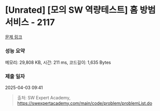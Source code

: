 # [Unrated] [모의 SW 역량테스트] 홈 방범 서비스 - 2117 

[문제 링크](https://swexpertacademy.com/main/code/problem/problemDetail.do?contestProbId=AV5V61LqAf8DFAWu) 

### 성능 요약

메모리: 29,808 KB, 시간: 211 ms, 코드길이: 1,635 Bytes

### 제출 일자

2025-04-03 09:41



> 출처: SW Expert Academy, https://swexpertacademy.com/main/code/problem/problemList.do